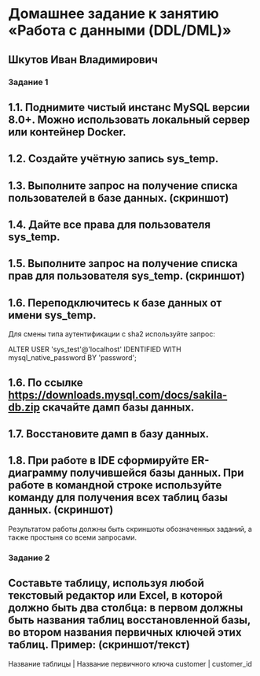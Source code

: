# Домашнее задание к занятию «Работа с данными (DDL/DML)»

## Шкутов Иван Владимирович

### Задание 1

## 1.1. Поднимите чистый инстанс MySQL версии 8.0+. Можно использовать локальный сервер или контейнер Docker.

## 1.2. Создайте учётную запись sys_temp.

## 1.3. Выполните запрос на получение списка пользователей в базе данных. (скриншот)

## 1.4. Дайте все права для пользователя sys_temp.

## 1.5. Выполните запрос на получение списка прав для пользователя sys_temp. (скриншот)

## 1.6. Переподключитесь к базе данных от имени sys_temp.

Для смены типа аутентификации с sha2 используйте запрос:

ALTER USER 'sys_test'@'localhost' IDENTIFIED WITH mysql_native_password BY 'password';

## 1.6. По ссылке https://downloads.mysql.com/docs/sakila-db.zip скачайте дамп базы данных.

## 1.7. Восстановите дамп в базу данных.

## 1.8. При работе в IDE сформируйте ER-диаграмму получившейся базы данных. При работе в командной строке используйте команду для получения всех таблиц базы данных. (скриншот)

Результатом работы должны быть скриншоты обозначенных заданий, а также простыня со всеми запросами.

### Задание 2

## Составьте таблицу, используя любой текстовый редактор или Excel, в которой должно быть два столбца: в первом должны быть названия таблиц восстановленной базы, во втором названия первичных ключей этих таблиц. Пример: (скриншот/текст)

Название таблицы | Название первичного ключа
customer         | customer_id
